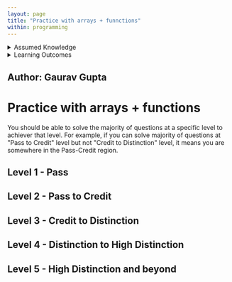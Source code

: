 ```yaml
---
layout: page
title: "Practice with arrays + funnctions"
within: programming
---
```


<details class="prereq" markdown="1"><summary>Assumed Knowledge</summary>

  * Variables
  * Arithmetic operators
  * Boolean operators
  * Boolean expressions
  * Conditions
  * Loops
  * Functions
  * Arrays
</details>

<details class="outcomes" markdown="1"><summary>Learning Outcomes</summary>

  * Determine where you stand in terms of using arrays

</details>

## Author: Gaurav Gupta

# Practice with arrays + functions

You should be able to solve the majority of questions at a specific level to achiever that level. For example, if you can solve majority of questions at "Pass to Credit" level but not "Credit to Distinction" level, it means you are somewhere in the Pass-Credit region.

## Level 1 - Pass

## Level 2 - Pass to Credit

## Level 3 - Credit to Distinction

## Level 4 - Distinction to High Distinction

## Level 5 - High Distinction and beyond


